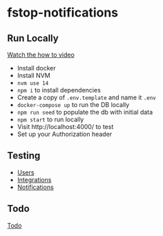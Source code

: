 # fstop-notifications

## Run Locally
[Watch the how to video](https://www.loom.com/share/ec565598d3f14855b8169d8fa5b11846)

- Install docker
- Install NVM
- `nvm use 14`
- `npm i` to install dependencies
- Create a copy of `.env.template` and name it `.env`
- `docker-compose up` to run the DB locally
- `npm run seed` to populate the db with initial data
- `npm start` to run locally
- Visit http://localhost:4000/ to test
- Set up your Authorization header

## Testing
- [Users](https://studio.apollographql.com/sandbox/explorer?endpoint=http%3A%2F%2Flocalhost%3A4000&explorerURLState=N4IgJg9gxgrgtgUwHYBcQC4QB0k4I4wIBOAngAQCqAzsVWcDmWTDUXQ0k0wnAIYCWAG0ZcA%2BvzAimMAA5heKBGACCKKWShEECpapEBfHIdxI4MFAv4ROAYS07qxABQASfkhnn0ZO9sWOiAEkPcwBKehFNPwQAp3dPFG83EJRwji4yHgFhTjEJdVl5RRU1XKYonRKDIxwQABoQADdeIn5eACNBBCoMEHSyLBB480HvfqZBmV4qKgB3CCJJDAGQKZn5xcG69UGoawAzfiI4AAVpuYWl70nzjaXtspWsoVGVgCsIdoRugAsAATgEDACAgADo9oNqkh9CB9EA)
- [Integrations](https://studio.apollographql.com/sandbox/explorer?endpoint=http%3A%2F%2Flocalhost%3A4000&explorerURLState=N4IgJg9gxgrgtgUwHYBcQC4QEcYIE4CeABAJKoIDmeAhigJYRIDORwAOkkUXeVbQ81YcuXAPp0wwkSgIAHBFK48UlGvUYBVJviTVEi7rzUCAyghT0kFJgZja8QziLESDXBHGp0ANgYC%2BUgFIQRxwMCj8jEQAwngItAhkKnzqSAAUACRxUBB4YOgxcQkA8kiJRpFIZLLhAIQAlI5cUEUqSaqVadm5%2BURZCDl5jexOXN15JJJOQSFIHKHhlUQAIgje5uXJxoyZEgUAsowUECTLDU1EYGsb7SkCaeK9GRLDBuNgk4Ecs-NIYRGpFbXNoVVJMTIAMx8KjwBQAYtD8AAlDwQABuCH21CQBFu2yqSBqKHOIy4V3WIK2lXBUO8MIKGVpMNeoyISHgAEEIRCBioplwZiAADQgNHUPB0agAI3WTAwIFJRDYIHeyoKiq4ypk8jVSpAKAA7nQUFAABaiM20ZVCgzKuz4XXKgBsAEYoBCABwAdilXoGACYnVKwC6ACz%2BqBO0NS0NgCHW20gZQdVJmCw8ay69neXzTG1OZWuDB611QKXehAQgCsAGZIxCwFKw16PVKq1WXdQEwWQEyHcWNXrtQpi1qjSbzZaUMqvsEQH4gA)
- [Notifications](https://studio.apollographql.com/sandbox/explorer?endpoint=http%3A%2F%2Flocalhost%3A4000&explorerURLState=N4IgJg9gxgrgtgUwHYBcQC4QEcYIE4CeABAHIQoCWAZhVAIaURIDORwAOkkUUudbQwpNWHLtyKUUAGwSdxRKHgQMEYAIIo54xM2Z0A5rLHcUBAA5H5tJgFU8Urd3pSpAFQhqojJI6JSKSADWvmAMdL4BKAj6eIJMbL7cAPoUYIkS5pbiAL6%2BMMz4CcbiKWnF3AhwdBQOxbnFpVr19ZxwMChxXADCSipklDT03gAUACRKUBB4YOhEPcpRAPJICP38Q0JIAJJIZu0AhACURU69UWuDncMTUzNE4wiT08ei8jfTJ-IKZ6oa6Y11JqcFo%2BUHMGAAI2YigoZm8pD4l288xUYDG%2BXwsy2ABEjp9eAMBMifmiMXhZqMyS9fJIZL4dHpDDTMhFUNFYvDXl9TBZ-qlfPV5GTPvIAV8iJVqrV5ILxKEOhFJkg7NLxM43B4vJtfP4gr4phR9AFUX8GvyxM1OK12p0iNiEDJzoiiZtmGMwA6EE7CRthAAxGpRclEANSIMAJUqEAAbggALJ0JAEC4upg7PYoPFcj2O1bO30sYY0MOY%2B45r15n2dZihoPU4pIeBqKhUR5RMrcZogAA0IGjdDwFDoEJkzAwIC57BA7zSGBFRCntNkc6nACEKIEEF0YIOIPkp93fFOGQZl7Mp1tWCgABYUK%2B3pD6IhMAD8B6PIB5Z4XIACVAg77FFO8rhCuE7sBBIDMBAiDYmEEFTugCGfrerB3kQdBEPKlTIbkPYfpE7KdIhP4AGwAIxQFQAAcADsYBQI8ABMpEQmA5EACxMVApEcRCHFUExgHyFOZIkVOFFUXREK0cxrHsVxPF8RxYBUFOTSHmIwGet66zVrW%2BAkVy3CLhQ0jflOcYbggfp4DBXSJnQoTqRamkmSAYlgZJNG0TJclsZx3G8fxqkudkIDZEAA)
 
## Todo
[Todo](https://app.asana.com/0/1201612144709527/list)
